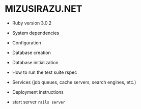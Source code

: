 # MIZUSIRAZU.NET

* Ruby version
3.0.2
* System dependencies

* Configuration

* Database creation

* Database initialization

* How to run the test suite
  rspec
* Services (job queues, cache servers, search engines, etc.)

* Deployment instructions

* start server
`rails server`
